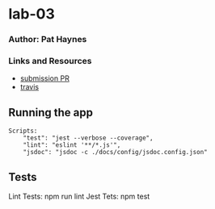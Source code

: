 # lab-03

### Author: Pat Haynes

### Links and Resources
* [submission PR](https://github.com/patHaynes-401-advanced-javascript/lab-01/pull/3)
* [travis](https://travis-ci.com/patHaynes-401-advanced-javascript/lab-01/builds/128576330)


## Running the app
    Scripts:
        "test": "jest --verbose --coverage",
        "lint": "eslint '**/*.js'",
        "jsdoc": "jsdoc -c ./docs/config/jsdoc.config.json"

## Tests
Lint Tests: npm run lint
Jest Tets: npm test